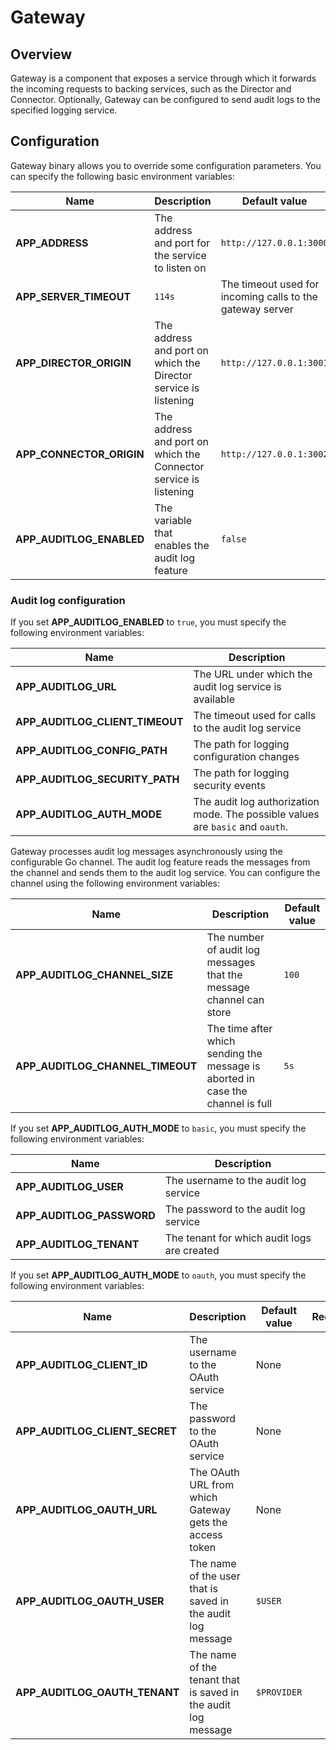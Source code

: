 # Gateway

## Overview

Gateway is a component that exposes a service through which it forwards the incoming requests to backing services, such as the Director and Connector. Optionally, Gateway can be configured to send audit logs to the specified logging service.

## Configuration

Gateway binary allows you to override some configuration parameters. You can specify the following basic environment variables:

| Name                             | Description                                                       | Default value                                             | 
| ---------------------------------| ----------------------------------------------------------------- | --------------------------------------------------------- | 
| **APP_ADDRESS**                  | The address and port for the service to listen on                 | `http://127.0.0.1:3000`                                   | 
| **APP_SERVER_TIMEOUT**           | `114s`                                                            | The timeout used for incoming calls to the gateway server |
| **APP_DIRECTOR_ORIGIN**          | The address and port on which the Director service is listening   | `http://127.0.0.1:3001`                                   | 
| **APP_CONNECTOR_ORIGIN**         | The address and port on which the Connector service is listening  | `http://127.0.0.1:3002`                                   | 
| **APP_AUDITLOG_ENABLED**         | The variable that enables the audit log feature                   | `false`                                                   | 

### Audit log configuration

If you set **APP_AUDITLOG_ENABLED** to `true`, you must specify the following environment variables:

| Name                             | Description                                                                       | 
| -------------------------------- | --------------------------------------------------------------------------------- | 
| **APP_AUDITLOG_URL**             | The URL under which the audit log service is available                            |
| **APP_AUDITLOG_CLIENT_TIMEOUT**  | The timeout used for calls to the audit log service                               |
| **APP_AUDITLOG_CONFIG_PATH**     | The path for logging configuration changes                                        | 
| **APP_AUDITLOG_SECURITY_PATH**   | The path for logging security events                                              | 
| **APP_AUDITLOG_AUTH_MODE**       | The audit log authorization mode. The possible values are `basic` and `oauth`.    |  

Gateway processes audit log messages asynchronously using the configurable Go channel.
The audit log feature reads the messages from the channel and sends them to the audit log service.
You can configure the channel using the following environment variables:

| Name                             | Description                                                                       |   Default value  | 
| -------------------------------- | --------------------------------------------------------------------------------- | ---------------- | 
| **APP_AUDITLOG_CHANNEL_SIZE**    | The number of audit log messages that the message channel can store               |     `100`        |  
| **APP_AUDITLOG_CHANNEL_TIMEOUT** | The time after which sending the message is aborted in case the channel is full   |     `5s`         |


If you set **APP_AUDITLOG_AUTH_MODE** to `basic`, you must specify the following environment variables:

| Name                             | Description                                                   |  
| -------------------------------- | ------------------------------------------------------------- |  
| **APP_AUDITLOG_USER**            | The username to the audit log service                         |
| **APP_AUDITLOG_PASSWORD**        | The password to the audit log service                         |
| **APP_AUDITLOG_TENANT**          | The tenant for which audit logs are created                   |

If you set **APP_AUDITLOG_AUTH_MODE** to `oauth`, you must specify the following environment variables:

| Name                              | Description                                                     |   Default value  | Required|
| --------------------------------- | --------------------------------------------------------------- |----------------- |:---------:|
| **APP_AUDITLOG_CLIENT_ID**        | The username to the OAuth service                               |    None          |   Yes   |
| **APP_AUDITLOG_CLIENT_SECRET**    | The password to the OAuth service                               |    None          |   Yes   |
| **APP_AUDITLOG_OAUTH_URL**        | The OAuth URL from which Gateway gets the access token          |    None          |   Yes   |
| **APP_AUDITLOG_OAUTH_USER**       | The name of the user that is saved in the audit log message     |   `$USER`        |   No    |
| **APP_AUDITLOG_OAUTH_TENANT**     | The name of the tenant that is saved in the audit log message   |   `$PROVIDER`    |   No    |
